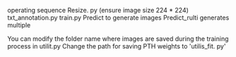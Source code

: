 operating sequence
Resize. py (ensure image size 224 * 224)
txt_annotation.py
train.py
Predict to generate images
Predict_rulti generates multiple

You can modify the folder name where images are saved during the training process in utilit.py
Change the path for saving PTH weights to 'utilis_fit. py'

